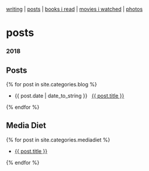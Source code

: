 [writing](index.md) | [posts](posts.md) | [books i read](books.md) | [movies i watched](movies.md) | [photos](http://vsco.co/brookshelley/images/1)

# posts

### 2018

## Posts
{% for post in site.categories.blog %}
  <ul>
    <li>
      <span>{{ post.date | date_to_string }}</span> &nbsp;
      <a href="{{ post.url }}">{{ post.title }}</a>
    </li>
  </ul>
{% endfor %}

## Media Diet

{% for post in site.categories.mediadiet %}
  <ul>
    <li>
      <a href="{{ post.url }}">{{ post.title }}</a>
    </li>
  </ul>
{% endfor %}
